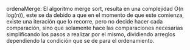 ordenaMerge: El algoritmo merge sort, resulta en una complejidad O(n log(n)), este se da debido a que en el momento de que este comienza, existe una iteración que lo recorre, pero no decide hacer cada comparación, sino que solamente hace las comparaciones necesarias simplificando los pasos a realizar por el mismo, dividiendo arreglos dependiendo la condición que se de para el ordenamiento.
